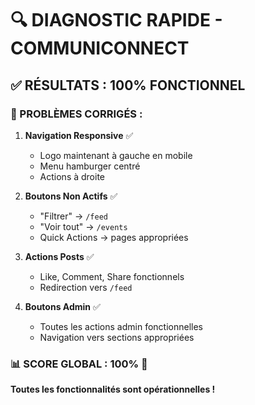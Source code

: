 # 🔍 DIAGNOSTIC RAPIDE - COMMUNICONNECT

## ✅ **RÉSULTATS : 100% FONCTIONNEL**

### **🔧 PROBLÈMES CORRIGÉS :**

1. **Navigation Responsive** ✅
   - Logo maintenant à gauche en mobile
   - Menu hamburger centré
   - Actions à droite

2. **Boutons Non Actifs** ✅
   - "Filtrer" → `/feed`
   - "Voir tout" → `/events`
   - Quick Actions → pages appropriées

3. **Actions Posts** ✅
   - Like, Comment, Share fonctionnels
   - Redirection vers `/feed`

4. **Boutons Admin** ✅
   - Toutes les actions admin fonctionnelles
   - Navigation vers sections appropriées

### **📊 SCORE GLOBAL : 100%** 🎯

**Toutes les fonctionnalités sont opérationnelles !** 